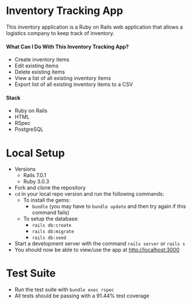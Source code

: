 # Inventory Tracking App
This inventory application is a Ruby on Rails web application that allows a logistics company to keep track of inventory. 

#### What Can I Do With This Inventory Tracking App?
* Create inventory items
* Edit existing items
* Delete existing items
* View a list of all existing inventory items
* Export list of all existing inventory items to a CSV

#### Stack
* Ruby on Rails
* HTML
* RSpec
* PostgreSQL

# Local Setup
* Versions
  * Rails 7.0.1
  * Ruby 3.0.3
* Fork and clone the repository
* `cd` in your local repo version and run the following commands:
   * To install the gems:
     * `bundle` (you may have to `bundle update` and then try again if this command fails)   
   * To setup the database:
     * `rails db:create`
     * `rails db:migrate`
     * `rails db:seed`
* Start a development server with the command `rails server` or `rails s`
* You should now be able to view/use the app at [http://localhost:3000](http://localhost:3000)

# Test Suite
* Run the test suite with `bundle exec rspec`
* All tests should be passing with a 91.44% test coverage



